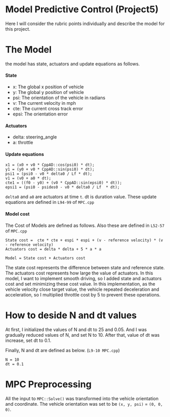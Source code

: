 # Model Predictive Control (Project5)
Here I will consider the rubric points individually and describe the model for this project.

# The Model
the model has state, actuators and update equations as follows.

#### State
- x: The global x position of vehicle
- y: The global y position of vehicle
- psi: The orientation of the vehicle in radians
- v: The current velocity in mph
- cte: The current cross track error
- epsi: The orientation error

#### Actuators
- delta: steering_angle
- a: throttle

#### Update equations
```
x1 = (x0 + v0 * CppAD::cos(psi0) * dt);
y1 = (y0 + v0 * CppAD::sin(psi0) * dt);
psi1 = (psi0 - v0 * delta0 / Lf * dt);
v1 = (v0 + a0 * dt);
cte1 = ((f0 - y0) + (v0 * CppAD::sin(epsi0) * dt));
epsi1 = (psi0 - psides0 - v0 * delta0 / Lf  * dt);
```
`delta0` and `a0` are actuators at time `t`. dt is duration value. These update equations are defined in `L94-99` of `MPC.cpp`

#### Model cost
The Cost of Models are defined as follows. Also these are defined in `L52-57` of `MPC.cpp`
```
State cost =  cte * cte + espi * espi + (v - reference velocity) * (v - reference velocity)
Actuators cost = delta * delta + 5 * a * a

Model = State cost + Actuators cost
```
The state cost represents the difference between state and reference state. The actuators cost represents how large the value of actuators.
In this model, I want to implement smooth driving, so I added state and actuators cost and set minimizing these cost value.
In this implementation, as the vehicle velocity close target value, the vehicle repeated deceleration and acceleration, so I multiplied throttle cost by 5 to prevent these operations.

# How to deside N and dt values
At first, I initialized the values of N and dt to 25 and 0.05. And I was gradually reduced values of N, and set N to 10.
After that, value of dt was increase, set dt to 0.1.

Finally, N and dt are defined as below. (`L9-10 MPC.cpp`)
```
N = 10
dt = 0.1
```

# MPC Preprocessing
All the input to `MPC::Solve()` was transformed into the vehicle orientation and coordinate. The vehicle orientation was set to be `(x, y, psi)` = `(0, 0, 0)`.

